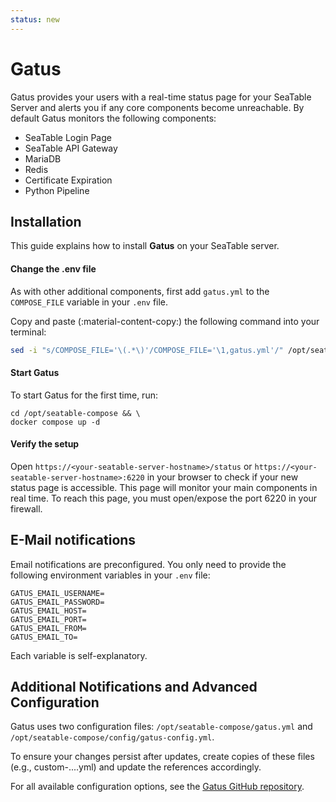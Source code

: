 ```yaml
---
status: new
---
```


# Gatus

Gatus provides your users with a real-time status page for your SeaTable Server and alerts you if any core components become unreachable. By default Gatus monitors the following components:

- SeaTable Login Page
- SeaTable API Gateway
- MariaDB
- Redis
- Certificate Expiration
- Python Pipeline

<!-- Insert sceenshot here -->

## Installation

This guide explains how to install **Gatus** on your SeaTable server.

#### Change the .env file

As with other additional components, first add `gatus.yml` to the `COMPOSE_FILE` variable in your `.env` file.

Copy and paste (:material-content-copy:) the following command into your terminal: 

```bash
sed -i "s/COMPOSE_FILE='\(.*\)'/COMPOSE_FILE='\1,gatus.yml'/" /opt/seatable-compose/.env
```

#### Start Gatus

To start Gatus for the first time, run:

```
cd /opt/seatable-compose && \
docker compose up -d
```

#### Verify the setup

Open `https://<your-seatable-server-hostname>/status` or `https://<your-seatable-server-hostname>:6220` in your browser to check if your new status page is accessible. This page will monitor your main components in real time. To reach this page, you must open/expose the port 6220 in your firewall.

## E-Mail notifications

Email notifications are preconfigured. You only need to provide the following environment variables in your `.env` file:

```
GATUS_EMAIL_USERNAME=
GATUS_EMAIL_PASSWORD=
GATUS_EMAIL_HOST=
GATUS_EMAIL_PORT=
GATUS_EMAIL_FROM=
GATUS_EMAIL_TO=
```

Each variable is self-explanatory.

## Additional Notifications and Advanced Configuration

Gatus uses two configuration files: `/opt/seatable-compose/gatus.yml` and `/opt/seatable-compose/config/gatus-config.yml`. 

To ensure your changes persist after updates, create copies of these files (e.g., custom-....yml) and update the references accordingly.

For all available configuration options, see the [Gatus GitHub repository](https://github.com/TwiN/gatus).

